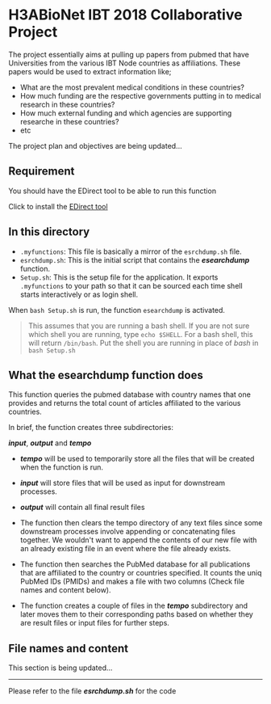 # H3ABioNet IBT 2018 Collaborative Project
The project essentially aims at pulling up papers from pubmed that have Universities from the various IBT Node countries as affiliations. These papers would be used to extract information like;
 
 - What are the most prevalent medical conditions in these countries?
 - How much funding are the respective governments putting in to medical research in these countries?
 - How much external funding and which agencies are supporting researche in these countries?
 - etc
 
The project plan and objectives are being updated...

## Requirement
You should have the EDirect tool to be able to run this function

Click to install the [EDirect tool](https://github.com/esohkevin/OpenScienceKEHackathon/blob/master/EDirect.md)

## In this directory
* ```.myfunctions```: This file is basically a mirror of the ```esrchdump.sh``` file. 
* ```esrchdump.sh```: This is the initial script that contains the ***esearchdump*** function.
* ```Setup.sh```: This is the setup file for the application. It exports ```.myfunctions``` to 
your path so that it can be sourced each time shell starts interactively or as login shell.

When ```bash Setup.sh``` is run, the function ```esearchdump``` is activated.

> This assumes that you are running a bash shell. If you are not sure which shell you are 
running, type ```echo $SHELL```. For a bash shell, this will return ```/bin/bash```.
Put the shell you are running in place of *bash* in ```bash Setup.sh```

## What the esearchdump function does

This function queries the pubmed database with country names that one provides and returns the total count of articles affiliated to the various countries.

In brief, the function creates three subdirectories:

_***input***_, ***_output_*** and ***_tempo_***

* ***_tempo_*** will be used to temporarily store all the files that will be created when
the function is run.

* ***_input_*** will store files that will be used as input for downstream processes.

* ***_output_*** will contain all final result files

* The function then clears the tempo directory of any text files since some downstream processes
involve appending or concatenating files together. We wouldn't want to append the contents of
our new file with an already existing file in an event where the file already exists.

* The function then searches the PubMed database for all publications that are affiliated to the
country or countries specified. It counts the uniq PubMed IDs (PMIDs) and makes a file with two
columns (Check file names and content below).

* The function creates a couple of files in the ***_tempo_*** subdirectory and later moves them to 
their corresponding paths based on whether they are result files or input files for further 
steps.

## File names and content
This section is being updated...

---
Please refer to the file ***_esrchdump.sh_*** for the code

